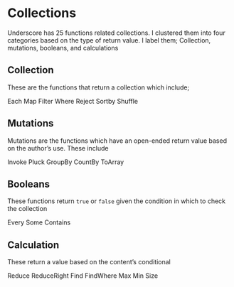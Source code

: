 # Collections

Underscore has 25 functions related collections. I clustered them into four categories based on the type of return value. I label them; Collection, mutations, booleans, and calculations

## Collection
These are the functions that return a collection which include; 

Each
Map
Filter
Where
Reject
Sortby
Shuffle

## Mutations
Mutations are the functions which have an open-ended return value based on the author’s use. These include

Invoke
Pluck
GroupBy
CountBy
ToArray


## Booleans
These functions return `true` or `false` given the condition in which to check the collection

Every
Some
Contains

## Calculation
These return a value based on the content’s conditional

Reduce
ReduceRight
Find
FindWhere
Max
Min
Size